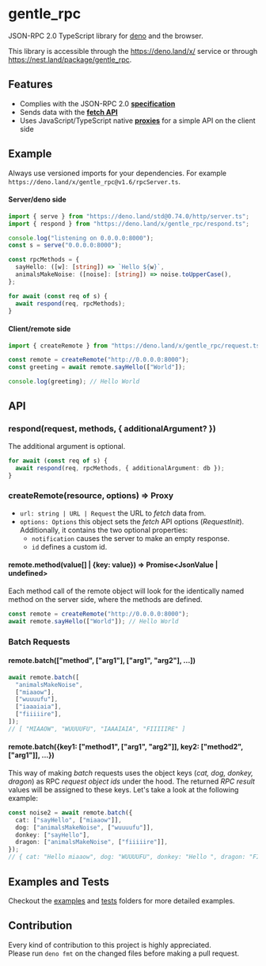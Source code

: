 # gentle_rpc

JSON-RPC 2.0 TypeScript library for [deno](https://github.com/denoland/deno) and
the browser.

This library is accessible through the https://deno.land/x/ service or through
https://nest.land/package/gentle_rpc.

## Features

- Complies with the JSON-RPC 2.0
  [**specification**](https://www.jsonrpc.org/specification)
- Sends data with the
  [**fetch API**](https://developer.mozilla.org/en-US/docs/Web/API/Fetch_API)
- Uses JavaScript/TypeScript native
  [**proxies**](https://developer.mozilla.org/en-US/docs/Web/JavaScript/Reference/Global_Objects/Proxy)
  for a simple API on the client side

## Example

Always use versioned imports for your dependencies. For example
`https://deno.land/x/gentle_rpc@v1.6/rpcServer.ts`.

#### Server/deno side

```typescript
import { serve } from "https://deno.land/std@0.74.0/http/server.ts";
import { respond } from "https://deno.land/x/gentle_rpc/respond.ts";

console.log("listening on 0.0.0.0:8000");
const s = serve("0.0.0.0:8000");

const rpcMethods = {
  sayHello: ([w]: [string]) => `Hello ${w}`,
  animalsMakeNoise: ([noise]: [string]) => noise.toUpperCase(),
};

for await (const req of s) {
  await respond(req, rpcMethods);
}
```

#### Client/remote side

```typescript
import { createRemote } from "https://deno.land/x/gentle_rpc/request.ts";

const remote = createRemote("http://0.0.0.0:8000");
const greeting = await remote.sayHello(["World"]);

console.log(greeting); // Hello World
```

## API

### respond(request, methods, { additionalArgument? })

The additional argument is optional.

```typescript
for await (const req of s) {
  await respond(req, rpcMethods, { additionalArgument: db });
}
```

### createRemote(resource, options) => Proxy

- `url: string | URL | Request` the URL to _fetch_ data from.
- `options: Options` this object sets the _fetch_ API options (_RequestInit_).
  Additionally, it contains the two optional properties:
  - `notification` causes the server to make an empty response.
  - `id` defines a custom id.

#### remote.method(value[] | {key: value}) => Promise\<JsonValue | undefined>

Each method call of the remote object will look for the identically named method
on the server side, where the methods are defined.

```typescript
const remote = createRemote("http://0.0.0.0:8000");
await remote.sayHello(["World"]); // Hello World
```

### Batch Requests

#### remote.batch(["method", ["arg1"], ["arg1", "arg2"], ...])

```typescript
await remote.batch([
  "animalsMakeNoise",
  ["miaaow"],
  ["wuuuufu"],
  ["iaaaiaia"],
  ["fiiiiire"],
]);
// [ "MIAAOW", "WUUUUFU", "IAAAIAIA", "FIIIIIRE" ]
```

#### remote.batch({key1: ["method1", ["arg1", "arg2"]], key2: ["method2", ["arg1"]], ...})

This way of making _batch_ requests uses the object keys (_cat, dog, donkey,
dragon_) as RPC _request object ids_ under the hood. The returned _RPC result_
values will be assigned to these keys. Let's take a look at the following
example:

```typescript
const noise2 = await remote.batch({
  cat: ["sayHello", ["miaaow"]],
  dog: ["animalsMakeNoise", ["wuuuufu"]],
  donkey: ["sayHello"],
  dragon: ["animalsMakeNoise", ["fiiiiire"]],
});
// { cat: "Hello miaaow", dog: "WUUUUFU", donkey: "Hello ", dragon: "FIIIIIRE" }
```

## Examples and Tests

Checkout the
[examples](https://github.com/timonson/gentle_rpc/tree/master/examples) and
[tests](https://github.com/timonson/gentle_rpc/tree/master/tests) folders for
more detailed examples.

## Contribution

Every kind of contribution to this project is highly appreciated.  
Please run `deno fmt` on the changed files before making a pull request.
